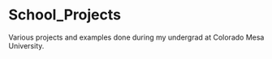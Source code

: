# School_Projects

Various projects and examples done during my undergrad at Colorado Mesa University.
